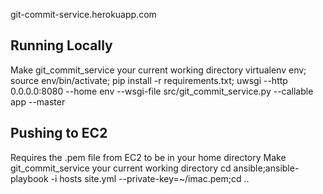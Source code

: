 git-commit-service.herokuapp.com

Running Locally
---------------
Make git_commit_service your current working directory
virtualenv env; source env/bin/activate; pip install -r requirements.txt; uwsgi --http 0.0.0.0:8080 --home env --wsgi-file src/git_commit_service.py --callable app --master

Pushing to EC2
--------------
Requires the .pem file from EC2 to be in your home directory
Make git_commit_service your current working directory
cd ansible;ansible-playbook -i hosts site.yml --private-key=~/imac.pem;cd ..